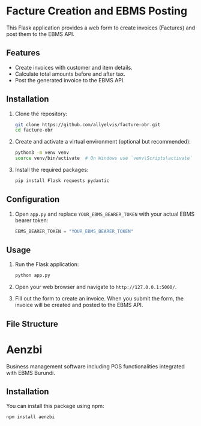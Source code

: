 # Facture Creation and EBMS Posting

This Flask application provides a web form to create invoices (Factures) and post them to the EBMS API.

## Features

- Create invoices with customer and item details.
- Calculate total amounts before and after tax.
- Post the generated invoice to the EBMS API.

## Installation

1. Clone the repository:
    ```bash
    git clone https://github.com/allyelvis/facture-obr.git
    cd facture-obr
    ```

2. Create and activate a virtual environment (optional but recommended):
    ```bash
    python3 -m venv venv
    source venv/bin/activate  # On Windows use `venv\Scripts\activate`
    ```

3. Install the required packages:
    ```bash
    pip install Flask requests pydantic
    ```

## Configuration

1. Open `app.py` and replace `YOUR_EBMS_BEARER_TOKEN` with your actual EBMS bearer token:
    ```python
    EBMS_BEARER_TOKEN = "YOUR_EBMS_BEARER_TOKEN"
    ```

## Usage

1. Run the Flask application:
    ```bash
    python app.py
    ```

2. Open your web browser and navigate to `http://127.0.0.1:5000/`.

3. Fill out the form to create an invoice. When you submit the form, the invoice will be created and posted to the EBMS API.

## File Structure
# Aenzbi

Business management software including POS functionalities integrated with EBMS Burundi.

## Installation

You can install this package using npm:

```bash
npm install aenzbi
